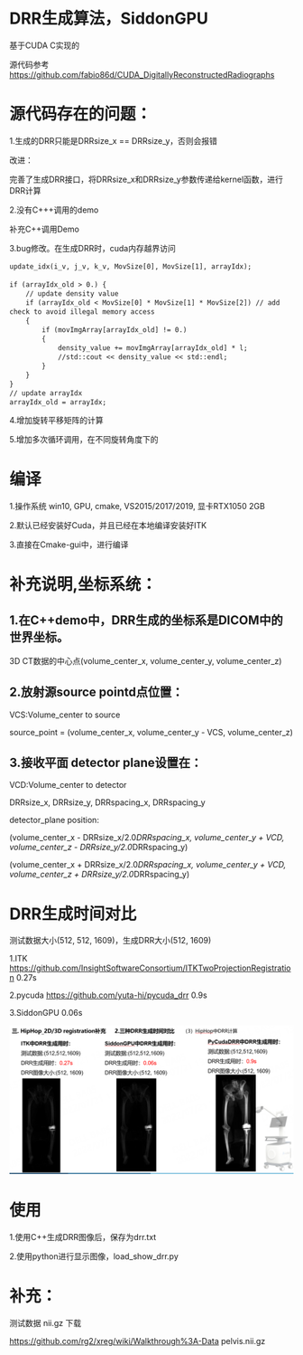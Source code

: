 # DRR生成算法，SiddonGPU
基于CUDA C实现的

源代码参考 https://github.com/fabio86d/CUDA_DigitallyReconstructedRadiographs

# 源代码存在的问题：
1.生成的DRR只能是DRRsize_x == DRRsize_y，否则会报错

改进：

完善了生成DRR接口，将DRRsize_x和DRRsize_y参数传递给kernel函数，进行DRR计算

2.没有C+++调用的demo

补充C++调用Demo

3.bug修改。在生成DRR时，cuda内存越界访问

	update_idx(i_v, j_v, k_v, MovSize[0], MovSize[1], arrayIdx);

	if (arrayIdx_old > 0.) {
		// update density value
		if (arrayIdx_old < MovSize[0] * MovSize[1] * MovSize[2]) // add check to avoid illegal memory access 
		{
			if (movImgArray[arrayIdx_old] != 0.)
			{
				density_value += movImgArray[arrayIdx_old] * l;
				//std::cout << density_value << std::endl;
			}
		}
	}
	// update arrayIdx
	arrayIdx_old = arrayIdx;


4.增加旋转平移矩阵的计算

5.增加多次循环调用，在不同旋转角度下的


# 编译
1.操作系统 win10, GPU, cmake, VS2015/2017/2019, 显卡RTX1050 2GB

2.默认已经安装好Cuda，并且已经在本地编译安装好ITK

3.直接在Cmake-gui中，进行编译

# 补充说明,坐标系统：

## 1.在C++demo中，DRR生成的坐标系是DICOM中的世界坐标。

  3D CT数据的中心点(volume_center_x, volume_center_y, volume_center_z)

## 2.放射源source pointd点位置：

  VCS:Volume_center to source
  
  source_point = (volume_center_x, volume_center_y - VCS, volume_center_z)


## 3.接收平面 detector plane设置在：

  VCD:Volume_center to detector

  DRRsize_x, DRRsize_y, DRRspacing_x, DRRspacing_y
  
  detector_plane position:

  (volume_center_x - DRRsize_x/2.0*DRRspacing_x, volume_center_y + VCD, volume_center_z - DRRsize_y/2.0*DRRspacing_y)
  
  (volume_center_x + DRRsize_x/2.0*DRRspacing_x, volume_center_y + VCD, volume_center_z + DRRsize_y/2.0*DRRspacing_y)


# DRR生成时间对比
测试数据大小(512, 512, 1609)，生成DRR大小(512, 1609)

1.ITK  https://github.com/InsightSoftwareConsortium/ITKTwoProjectionRegistration  0.27s

2.pycuda  https://github.com/yuta-hi/pycuda_drr  0.9s

3.SiddonGPU  0.06s


![Example](DRR_time.png)

# 使用

1.使用C++生成DRR图像后，保存为drr.txt

2.使用python进行显示图像，load_show_drr.py


# 补充：
测试数据 nii.gz 下载

https://github.com/rg2/xreg/wiki/Walkthrough%3A-Data  pelvis.nii.gz
